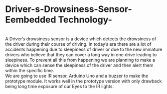 # Driver-s-Drowsiness-Sensor-Eembedded Technology-
<br>
A Driver’s drowsiness sensor is a device which detects the drowsiness of the driver during their course of driving. In today’s era there are a lot of accidents happening due to sleepiness of driver or due to the new immature drivers who believe that they can cover a long way in one drive leading to sleepiness. To prevent all this from happening we are planning to make a device which can sense the sleepiness of the driver and then alert them within the specific time.
<br>
We are going to use IR sensor, Arduino Uno and a buzzer to make the prototype module. It works well in the prototype version with only drawback being long time exposure of our Eyes to the IR lights.
